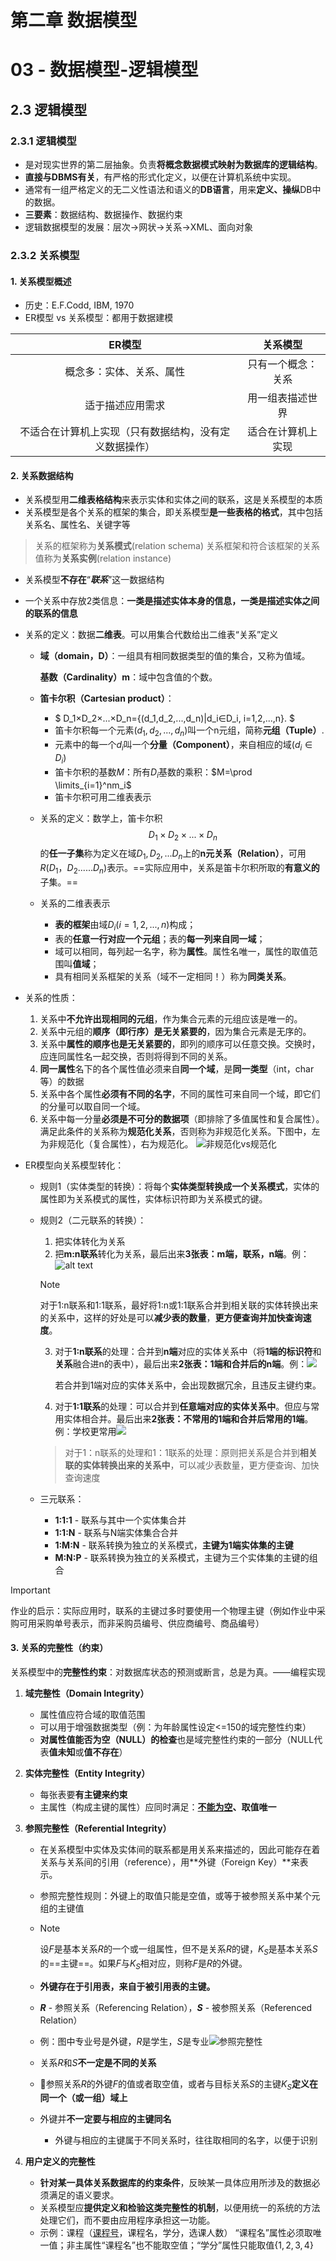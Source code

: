 # 第二章 数据模型

# 03 - 数据模型-逻辑模型

## 2.3 逻辑模型

### 2.3.1 逻辑模型

* 是对现实世界的第二层抽象。负责**将概念数据模式映射为数据库的逻辑结构**。
* **直接与DBMS有关**，有严格的形式化定义，以便在计算机系统中实现。
* 通常有一组严格定义的无二义性语法和语义的**DB语言**，用来**定义、操纵**DB中的数据。
* **三要素**：数据结构、数据操作、数据约束
* 逻辑数据模型的发展：层次->网状->关系->XML、面向对象

### 2.3.2 关系模型

#### 1. 关系模型概述

+ 历史：E.F.Codd, IBM, 1970
+ ER模型 vs 关系模型：都用于数据建模

| ER模型 | 关系模型 |
| :------: | :-------: |
|概念多：实体、关系、属性|只有一个概念：关系|
|适于描述应用需求|用一组表描述世界|
|不适合在计算机上实现（只有数据结构，没有定义数据操作）|适合在计算机上实现|

#### 2. 关系数据结构

+ 关系模型用**二维表格结构**来表示实体和实体之间的联系，这是关系模型的本质
+ 关系模型是各个关系的框架的集合，即关系模型**是一些表格的格式**，其中包括关系名、属性名、关键字等
> 关系的框架称为**关系模式**(relation schema)
> 关系框架和符合该框架的关系值称为**关系实例**(relation instance)

+ 关系模型**不存在**“***联系***”这一数据结构

+ 一个关系中存放2类信息：**一类是描述实体本身的信息，一类是描述实体之间的联系的信息**

+ 关系的定义：数据**二维表**。可以用集合代数给出二维表“关系”定义
    + **域（domain，D）**：一组具有相同数据类型的值的集合，又称为值域。
    
      **基数（Cardinality）m**：域中包含值的个数。
    
    + **笛卡尔积（Cartesian product）**：
        + $ D_1×D_2×...×D_n=\{(d_1,d_2,...,d_n)|d_i∈D_i, i=1,2,...,n\}. $
        + 笛卡尔积每一个元素$(d_1,d_2,...,d_n)$叫一个n元组，简称**元组（Tuple）**. 
        + 元素中的每一个$d_i$叫一个**分量（Component）**，来自相应的域$(d_i∈D_i)$
        + 笛卡尔积的基数$M$：所有$D_i$基数的乘积：$M=\prod \limits_{i=1}^nm_i$
        + 笛卡尔积可用二维表表示
        
    + 关系的定义：数学上，笛卡尔积$$D_1×D_2×...×D_n$$的**任一子集**称为定义在域$D_1,D_2,...D_n$上的**n元关系（Relation）**，可用$R(D_1，D_2......D_n)$​表示。==实际应用中，关系是笛卡尔积所取的**有意义的**子集。==
    
    + 关系的二维表表示
        + **表的框架**由域$D_i(i=1,2,...,n)$构成；
        + 表的**任意一行对应一个元组**；表的**每一列来自同一域**；
        + 域可以相同，每列起一名字，称为**属性**。属性名唯一，属性的取值范围叫**值域**；
        + 具有相同关系框架的关系（域不一定相同！）称为**同类关系**。
    
+ 关系的性质：
  1. 关系中**不允许出现相同的元组**，作为集合元素的元组应该是唯一的。
  2. 关系中元组的**顺序（即行序）是无关紧要的**，因为集合元素是无序的。
  3. 关系中**属性的顺序也是无关紧要的**，即列的顺序可以任意交换。交换时，应连同属性名一起交换，否则将得到不同的关系。
  4. **同一属性**名下的各个属性值必须来自**同一个域**，是**同一类型**（int，char等）的数据
  5. 关系中各个属性**必须有不同的名字**，不同的属性可来自同一个域，即它们的分量可以取自同一个域。
  6. 关系中每一分量**必须是不可分的数据项**（即排除了多值属性和复合属性）。满足此条件的关系称为**规范化关系**，否则称为非规范化关系。下图中，左为非规范化（复合属性），右为规范化。
   ![非规范化vs规范化](img/3-1.png)

+ ER模型向关系模型转化：
  + 规则1（实体类型的转换）：将每个**实体类型转换成一个关系模式**，实体的属性即为关系模式的属性，实体标识符即为关系模式的键。
  
  + 规则2（二元联系的转换）：
    1. 把实体转化为关系
    2. 把**m:n联系**转化为关系，最后出来**3张表：m端，联系，n端**。例：![alt text](img/3-2.png)
    
    > [!NOTE]
    >
    > 对于1:n联系和1:1联系，最好将1:n或1:1联系合并到相关联的实体转换出来的关系中，这样的好处是可以**减少表的数量**，**更方便查询并加快查询速度**。
    
    3. 对于**1:n联系**的处理：合并到**n端**对应的实体关系中（将**1端的标识符**和**关系**融合进n的表中），最后出来**2张表：1端和合并后的n端**。例：<img src="img/3-3.png">
    
       若合并到1端对应的实体关系中，会出现数据冗余，且违反主键约束。
    
    4. 对于**1:1联系**的处理：可以合并到**任意端对应的实体关系中**。但应与常用实体相合并。最后出来**2张表：不常用的1端和合并后常用的1端**。例：学校更常用<img src="img/3-4.png">
    
    > 对于1：n联系的处理和1：1联系的处理：原则把关系是合并到**相关联的实体转换出来的关系中**，可以减少表数量，更方便查询、加快查询速度
    
  + 三元联系：
    + **1:1:1** - 联系与其中一个实体集合并
    + **1:1:N** - 联系与N端实体集合合并
    + **1:M:N** - 联系转换为独立的关系模式，**主键为1端实体集的主键**
    + **M:N:P** - 联系转换为独立的关系模式，主键为三个实体集的主键的组合

> [!IMPORTANT]
>
> 作业的启示：实际应用时，联系的主键过多时要使用一个物理主键（例如作业中采购可用采购单号表示，而非采购员编号、供应商编号、商品编号）



#### 3. 关系的完整性（约束）

关系模型中的**完整性约束**：对数据库状态的预测或断言，总是为真。——编程实现

1. **域完整性（Domain Integrity）**
   + 属性值应符合域的取值范围
   + 可以用于增强数据类型（例：为年龄属性设定<=150的域完整性约束）
   + **对属性值能否为空（NULL）的检查**也是域完整性约束的一部分（NULL代表**值未知**或**值不存在**）
   
2. **实体完整性（Entity Integrity）**
   
   + 每张表要**有主键来约束**
   + 主属性（构成主键的属性）应同时满足：**<u>不能为空</u>、取值唯一**
   
3. **参照完整性（Referential Integrity）**
   
   + 在关系模型中实体及实体间的联系都是用关系来描述的，因此可能存在着关系与关系间的引用（reference），用**外键（Foreign Key）**来表示。
   
   + 参照完整性规则：外键上的取值只能是空值，或等于被参照关系中某个元组的主键值
   
   + > [!NOTE]
     >
     > 设$F$是基本关系$R$的一个或一组属性，但不是关系$R$的键，$K_S$是基本关系$S$的==主键==。如果$F$与$K_S$相对应，则称$F$是$R$的外键。
   
   + **外键存在于引用表，来自于被引用表的主键。**
   
   + **$R$** - 参照关系（Referencing Relation），**$S$** - 被参照关系（Referenced Relation）
   
   + 例：图中专业号是外键，$R$是学生，$S$是专业![参照完整性](img/3-5.png)
   
   + 关系$R$和$S$**不一定是不同的关系**
   
   + :star2:参照关系$R$的外键$F$的值或者取空值，或者与目标关系$S$的主键$K_S$**定义在同一个（或一组）域上**
   
   + 外键并**不一定要与相应的主键同名**
     + 外键与相应的主键属于不同关系时，往往取相同的名字，以便于识别
   
4. **用户定义的完整性**
   
   + **针对某一具体关系数据库的约束条件**，反映某一具体应用所涉及的数据必须满足的语义要求。
   + 关系模型应**提供定义和检验这类完整性的机制**，以便用统一的系统的方法处理它们，而不要由应用程序承担这一功能。
   + 示例：课程（<u>课程号</u>，课程名，学分，选课人数）
    “课程名”属性必须取唯一值；非主属性“课程名”也不能取空值；“学分”属性只能取值$\{1,2,3,4\}$
